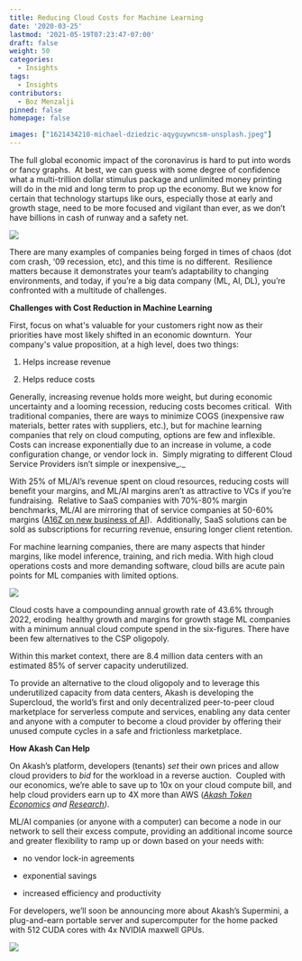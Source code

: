 ```yaml
---
title: Reducing Cloud Costs for Machine Learning
date: '2020-03-25'
lastmod: '2021-05-19T07:23:47-07:00'
draft: false
weight: 50
categories:
  - Insights
tags:
  - Insights
contributors:
  - Boz Menzalji
pinned: false
homepage: false

images: ["1621434210-michael-dziedzic-aqyguywncsm-unsplash.jpeg"]
---
```

The full global economic impact of the coronavirus is hard to put into words or fancy graphs.  At best, we can guess with some degree of confidence what a multi-trillion dollar stimulus package and unlimited money printing will do in the mid and long term to prop up the economy. But we know for certain that technology startups like ours, especially those at early and growth stage, need to be more focused and vigilant than ever, as we don’t have billions in cash of runway and a safety net.

![](https://www.datocms-assets.com/45776/1620922425-reducing-1.png)

There are many examples of companies being forged in times of chaos (dot com crash, ‘09 recession, etc), and this time is no different.  Resilience matters because it demonstrates your team’s adaptability to changing environments, and today, if you’re a big data company (ML, AI, DL), you’re confronted with a multitude of challenges.

**Challenges with Cost Reduction in Machine Learning**  
  
First, focus on what's valuable for your customers right now as their priorities have most likely shifted in an economic downturn.  Your company's value proposition, at a high level, does two things:

1.  Helps increase revenue
    
2.  Helps reduce costs
    

Generally, increasing revenue holds more weight, but during economic uncertainty and a looming recession, reducing costs becomes critical.  With traditional companies, there are ways to minimize COGS (inexpensive raw materials, better rates with suppliers, etc.), but for machine learning companies that rely on cloud computing, options are few and inflexible.  Costs can increase exponentially due to an increase in volume, a code configuration change, or vendor lock in.  Simply migrating to different Cloud Service Providers isn’t simple or inexpensive_._  
  
With 25% of ML/AI’s revenue spent on cloud resources, reducing costs will benefit your margins, and ML/AI margins aren’t as attractive to VCs if you’re fundraising.  Relative to SaaS companies with 70%-80% margin benchmarks, ML/AI are mirroring that of service companies at 50-60% margins ([A16Z on new business of AI](https://a16z.com/2020/02/16/the-new-business-of-ai-and-how-its-different-from-traditional-software/)).  Additionally, SaaS solutions can be sold as subscriptions for recurring revenue, ensuring longer client retention.  
  
For machine learning companies, there are many aspects that hinder margins, like model inference, training, and rich media. With high cloud operations costs and more demanding software, cloud bills are acute pain points for ML companies with limited options.  

![](https://www.datocms-assets.com/45776/1620922443-reducing-2.png)

Cloud costs have a compounding annual growth rate of 43.6% through 2022, eroding  healthy growth and margins for growth stage ML companies with a minimum annual cloud compute spend in the six-figures. There have been few alternatives to the CSP oligopoly.  
  
Within this market context, there are 8.4 million data centers with an estimated 85% of server capacity underutilized.   
  
To provide an alternative to the cloud oligopoly and to leverage this underutilized capacity from data centers, Akash is developing the Supercloud, the world’s first and only decentralized peer-to-peer cloud marketplace for serverless compute and services, enabling any data center and anyone with a computer to become a cloud provider by offering their unused compute cycles in a safe and frictionless marketplace.  
  
**How Akash Can Help**  
  
On Akash’s platform, developers (tenants) _set_ their own prices and allow cloud providers to _bid_ for the workload in a reverse auction.  Coupled with our economics, we’re able to save up to 10x on your cloud compute bill, and help cloud providers earn up to 4X more than AWS ([_Akash Token Economics_](https://blog.akash.network/2020/02/05/an-evolution-of-akash-network-token-economics/) _and_ [_Research_](https://akash.network/static/akash-econ.pdf)_)_.    
  
ML/AI companies (or anyone with a computer) can become a node in our network to sell their excess compute, providing an additional income source and greater flexibility to ramp up or down based on your needs with:

*   no vendor lock-in agreements
    
*   exponential savings
    
*   increased efficiency and productivity  
    

For developers, we’ll soon be announcing more about Akash’s Supermini, a plug-and-earn portable server and supercomputer for the home packed with 512 CUDA cores with 4x NVIDIA maxwell GPUs.

![](https://www.datocms-assets.com/45776/1620922460-akashsuperminiconceptrenderday1-1024x576.jpg)